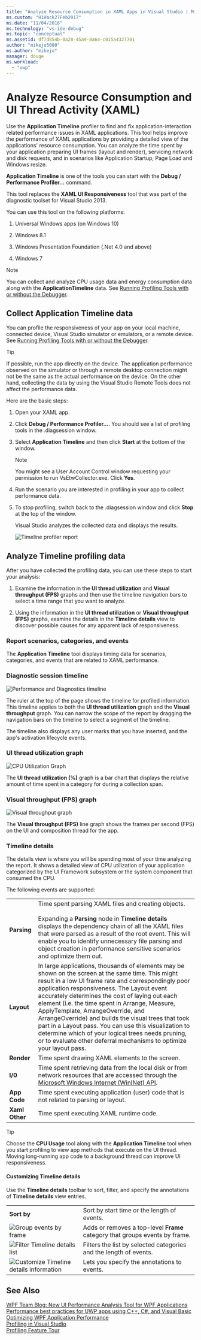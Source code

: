 ```yaml
---
title: "Analyze Resource Consumption in XAML Apps in Visual Studio | Microsoft Docs"
ms.custom: "H1Hack27Feb2017"
ms.date: "11/04/2016"
ms.technology: "vs-ide-debug"
ms.topic: "conceptual"
ms.assetid: df7d854b-0a28-45a9-8a64-c015a4327701
author: "mikejo5000"
ms.author: "mikejo"
manager: douge
ms.workload: 
  - "uwp"
---
```

# Analyze Resource Consumption and UI Thread Activity (XAML)
Use the **Application Timeline** profiler to find and fix application-interaction related performance issues in XAML applications. This tool helps improve the performance of XAML applications by providing a detailed view of the applications' resource consumption. You can analyze the time spent by your application preparing UI frames (layout and render), servicing network and disk requests, and in scenarios like Application Startup, Page Load and Windows resize.  
  
 **Application Timeline** is one of the tools you can start with the **Debug / Performance Profiler...** command.  
  
 This tool replaces the **XAML UI Responsiveness** tool that was part of the diagnostic toolset for Visual Studio 2013.  
  
 You can use this tool on the following platforms:  
  
1.  Universal Windows apps (on Windows 10)  
  
2.  Windows 8.1  
  
4.  Windows Presentation Foundation (.Net 4.0 and above)  
  
5.  Windows 7  
  
> [!NOTE]
>  You can collect and analyze CPU usage data and energy consumption data along with the **ApplicationTimeline** data. See [Running Profiling Tools with or without the Debugger](../profiling/running-profiling-tools-with-or-without-the-debugger.md).
  
##  <a name="BKMK_Collect_Timeline_data_for_your_app"></a> Collect Application Timeline data  
 You can profile the responsiveness of your app on your local machine, connected device, Visual Studio simulator or emulators, or a remote device. See [Running Profiling Tools with or without the Debugger](../profiling/running-profiling-tools-with-or-without-the-debugger.md).
  
> [!TIP]
>  If possible, run the app directly on the device. The application performance observed on the simulator or through a remote desktop connection might not be the same as the actual performance on the device. On the other hand, collecting the data by using the Visual Studio Remote Tools does not affect the performance data.  
  
 Here are the basic steps:  
  
1.  Open your XAML app.  
  
2.  Click **Debug / Performance Profiler...**. You should see a list of profiling tools in the .diagsession window.  
  
3.  Select **Application Timeline** and then click **Start** at the bottom of the window.  
  
    > [!NOTE]
    >  You might see a User Account Control window requesting your permission to run VsEtwCollector.exe. Click **Yes**.  
  
4.  Run the scenario you are interested in profiling in your app to collect performance data.  
  
5.  To stop profiling, switch back to the .diagsession window and click **Stop** at the top of the window.  
  
     Visual Studio analyzes the collected data and displays the results.  
  
     ![Timeline profiler report](../profiling/media/timeline_base.png "TIMELINE_Base")  
  
##  <a name="BKMK_Analyze_Timeline_profiling_data"></a> Analyze Timeline profiling data  
 After you have collected the profiling data, you can use these steps to start your analysis:  
  
1.  Examine the information in the **UI thread utilization** and **Visual throughput (FPS)** graphs and then use the timeline navigation bars to select a time range that you want to analyze.  
  
2.  Using the information in the **UI thread utilization** or **Visual throughput (FPS)** graphs, examine the details in the **Timeline details** view to discover possible causes for any apparent lack of responsiveness.  
  
###  <a name="BKMK_Report_scenarios_categories_and_events"></a> Report scenarios, categories, and events  
 The **Application Timeline** tool displays timing data for scenarios, categories, and events that are related to XAML performance.  
  
###  <a name="BKMK_Diagnostic_session_timeline"></a> Diagnostic session timeline  
 ![Performance and Diagnostics timeline](../profiling/media/diaghub_timelinewithusermarks.png "DIAGHUB_TimelineWithUserMarks")  
  
 The ruler at the top of the page shows the timeline for profiled information. This timeline applies to both the **UI thread utilization** graph and the **Visual throughput** graph. You can narrow the scope of the report by dragging the navigation bars on the timeline to select a segment of the timeline.  
  
 The timeline also displays any user marks that you have inserted, and the app's activation lifecycle events.  
  
###  <a name="BKMK_UI_thread_utilization_graph"></a> UI thread utilization graph  
 ![CPU Utilization Graph](../profiling/media/timeline_cpuutilization.png "TIMELINE_CpuUtilization")  
  
 The **UI thread utilization (%)** graph is a bar chart that displays the relative amount of time spent in a category for during a collection span.  
  
###  <a name="BKMK_Visual_throughput_FPS_graph"></a> Visual throughput (FPS) graph  
 ![Visual throughput graph](../profiling/media/timeline_visualthroughput.png "TIMELINE_VisualThroughput")  
  
 The **Visual throughput (FPS)** line graph shows the frames per second (FPS) on the UI and composition thread for the app.  
  
###  <a name="BKMK_Timeline_details_"></a> Timeline details  
 The details view is where you will be spending most of your time analyzing the report. It shows a detailed view of CPU utilization of your application categorized by the UI Framework subsystem or the system component that consumed the CPU.  
  
 The following events are supported:  
  
|||  
|-|-|  
|**Parsing**|Time spent parsing XAML files and creating objects.<br /><br /> Expanding a **Parsing** node in **Timeline details** displays the dependency chain of all the XAML files that were parsed as a result of the root event. This will enable you to identify unnecessary file parsing and object creation in performance sensitive scenarios and optimize them out.|  
|**Layout**|In large applications, thousands of elements may be shown on the screen at the same time. This might result in a low UI frame rate and correspondingly poor application responsiveness. The Layout event accurately determines the cost of laying out each element (i.e. the time spent in Arrange, Measure, ApplyTemplate, ArrangeOverride, and ArrangeOverride) and builds the visual trees that took part in a Layout pass. You can use this visualization to determine which of your logical trees needs pruning, or to evaluate other deferral mechanisms to optimize your layout pass.|  
|**Render**|Time spent drawing XAML elements to the screen.|  
|**I/0**|Time spent retrieving data from the local disk or from network resources that are accessed through the [Microsoft Windows Internet (WinINet) API](https://msdn.microsoft.com/en-us/library/windows/desktop/aa385331.aspx).|  
|**App Code**|Time spent executing application (user) code that is not related to parsing or layout.|  
|**Xaml Other**|Time spent executing XAML runtime code.|  
  
> [!TIP]
>  Choose the **CPU Usage** tool along with the **Application Timeline** tool when you start profiling to view app methods that execute on the UI thread. Moving long-running app code to a background thread can improve UI responsiveness.  
  
####  <a name="BKMK_Customizing_Timeline_details_"></a> Customizing Timeline details  
 Use the **Timeline details** toolbar to sort, filter, and specify the annotations of **Timeline details** view entries.  
  
|||  
|-|-|  
|**Sort by**|Sort by start time or the length of events.|  
|![Group events by frame](../profiling/media/timeline_groupbyframes.png "TIMELINE_GroupByFrames")|Adds or removes a top-level **Frame** category that groups events by frame.|  
|![Filter Timeline details list](../profiling/media/timeline_filter.png "TIMELINE_Filter")|Filters the list by selected categories and the length of events.|  
|![Customize Timeline details information](../profiling/media/timeline_viewsettings.png "TIMELINE_ViewSettings")|Lets you specify the annotations to events.|  
  
## See Also  
 [WPF Team Blog: New UI Performance Analysis Tool for WPF Applications](http://blogs.msdn.com/b/wpf/archive/2015/01/16/new-ui-performance-analysis-tool-for-wpf-applications.aspx)  
 [Performance best practices for UWP apps using C++, C#, and Visual Basic](http://msdn.microsoft.com/en-us/567bcefa-5da5-4e42-a4b8-1358c71adfa2)   
 [Optimizing WPF Application Performance](/dotnet/framework/wpf/advanced/optimizing-wpf-application-performance)  
 [Profiling in Visual Studio](../profiling/index.md)  
 [Profiling Feature Tour](../profiling/profiling-feature-tour.md)
